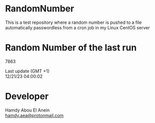 # RandomNumber    
This is a test repository where a random number is pushed to a file automatically passwordless from a cron job in my Linux CentOS server    
# Random Number of the last run   
7863
      
Last update (GMT +1)    
12/21/23 04:00:02
# Developer    
Hamdy Abou El Anein   
hamdy.aea@protonmail.com
